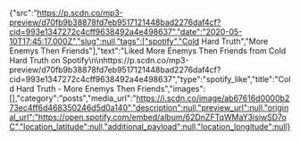 {"src":"https://p.scdn.co/mp3-preview/d70fb9b38878fd7eb9517121448bad2276daf4cf?cid=993e1347272c4cff9638492a4e498637","date":"2020-05-10T17:45:17.000Z","slug":null,"tags":["spotify","Cold Hard Truth","More Enemys Then Friends"],"text":"Liked More Enemys Then Friends from Cold Hard Truth on Spotify\n\nhttps://p.scdn.co/mp3-preview/d70fb9b38878fd7eb9517121448bad2276daf4cf?cid=993e1347272c4cff9638492a4e498637","type":"spotify_like","title":"Cold Hard Truth - More Enemys Then Friends","images":[],"category":"posts","media_url":"https://i.scdn.co/image/ab67616d0000b273ec4ff6d468350246d5d0a140","description":null,"preview_url":null,"original_url":"https://open.spotify.com/embed/album/62DnZFTqWMaY3isiwSD7oC","location_latitude":null,"additional_payload":null,"location_longitude":null}